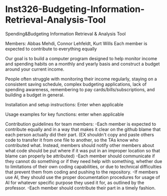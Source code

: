 # Inst326-Budgeting-Information-Retrieval-Analysis-Tool 
Spending&Budgeting Information Retrieval & Analysis Tool 

Members: Abbas Mehdi, Connor Lehfeldt, Kurt Wills
Each member is expected to contribute to everything equally

Our goal is to build a computer program designed to help monitor income and spending habits on a monthly and yearly basis and construct a budget around your current income.

People often struggle with monitoring their income regularly, staying on a consistent saving schedule, complex budgeting applications, lack of spending awareness, remembering to pay cards/bills/subscriptions, and building a budget in general. 

Installation and setup instructions:
Enter when applicable

Usage examples for key functions:
enter when applicable

Contribution guidelines for team members:
-Each member is expected to contribute equally and in a way that makes it clear on the github blame that each person actually did their part. (EX shouldn't copy and paste others code to transfer it from one file to another, so the TAs know who contributed what. Instead, members should notify other members about what code should be put where if it was put in an improper location so that blame can properly be attributed)
-Each member should communicate if they cannot do something or if they need help with something, whether due to limitations of their own coding capabilities, or due to technical difficulties that prevent them from coding and pushing to the repository.
-If members use AI, they should use the proper documentation procedures for usage of AI for whatever specific purpose they used it for, as outlined by the professor.
-Each member should contribute their part in a timely fashion.  